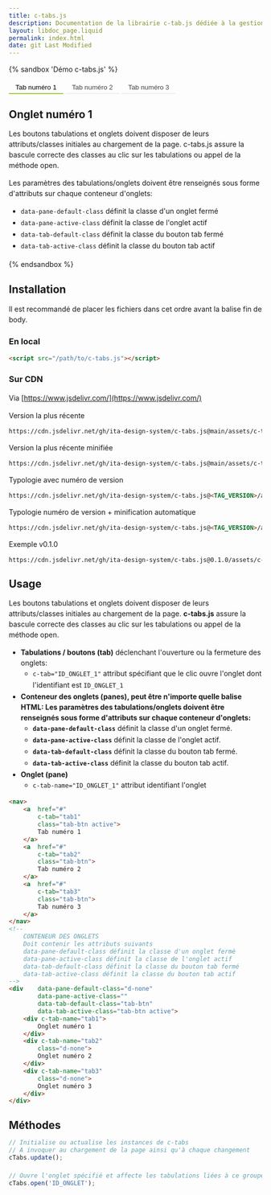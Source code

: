 ```yaml
---
title: c-tabs.js
description: Documentation de la librairie c-tab.js dédiée à la gestion d'onglets et tabulations.
layout: libdoc_page.liquid
permalink: index.html
date: git Last Modified
---
```

{% sandbox 'Démo c-tabs.js' %}
<nav>
    <button type="button"
        c-tab="tab1"
        class="tab-btn active">
        Tab numéro 1
    </button>
    <button type="button"
        c-tab="tab2"
        class="tab-btn">
        Tab numéro 2
    </button>
    <button type="button"
        c-tab="tab3"
        class="tab-btn">
        Tab numéro 3
    </button>
</nav>
<!-- 
    CONTENEUR DES ONGLETS
    Doit contenir les attributs suivants
    data-pane-default-class définit la classe d'un onglet fermé
    data-pane-active-class définit la classe de l'onglet actif
    data-tab-default-class définit la classe du bouton tab fermé
    data-tab-active-class définit la classe du bouton tab actif
-->
<div    data-pane-default-class="d-none"
        data-pane-active-class=""
        data-tab-default-class="tab-btn"
        data-tab-active-class="tab-btn active">
    <div c-tab-name="tab1">
        <h2>Onglet numéro 1</h2>
        <p>Les boutons tabulations et onglets doivent disposer de leurs attributs/classes initiales au chargement de la page. c-tabs.js assure la bascule correcte des classes au clic sur les tabulations ou appel de la méthode open.</p>
        <p>Les paramètres des tabulations/onglets doivent être renseignés sous forme d'attributs sur chaque conteneur d'onglets:</p>
        <ul>
            <li><code>data-pane-default-class</code> définit la classe d'un onglet fermé</li>
            <li><code>data-pane-active-class</code> définit la classe de l'onglet actif</li>
            <li><code>data-tab-default-class</code> définit la classe du bouton tab fermé</li>
            <li><code>data-tab-active-class</code> définit la classe du bouton tab actif</li>
        </ul>
    </div>
    <div c-tab-name="tab2"
        class="d-none">
        <h2>Onglet numéro 2</h2>
        <p>Invidunt sed sea justo lorem diam. Justo elitr labore sit sanctus sea labore dolore, erat voluptua sed tempor accusam takimata.</p>
    </div>
    <div c-tab-name="tab3"
        class="d-none">
        <h2>Onglet numéro 3</h2>
        <p>Magna elitr nonumy sadipscing sadipscing kasd duo nonumy amet, accusam diam et est elitr. Stet ipsum diam diam sit sed..</p>
    </div>
</div>
<script src="/assets/c-tabs.js"></script>
<!-- DEMO UNIQUEMENT -->
<style>
    .d-none {
        display: none;
    }
    .tab-btn {
        background-color: transparent;
        border-top: none;
        border-left: none;
        border-right: none;
        padding: 0.3em 1em;
        border-bottom: 2px solid #EEE;
        border-radius: 0;
        color: #444;
        cursor: pointer;
    }
    .tab-btn.active {
        border-bottom: 2px solid yellowgreen;
        color: #000;
    }
    body {
        font-family: -apple-system, BlinkMacSystemFont, avenir next, avenir, segoe ui, helvetica neue, Cantarell, Ubuntu, roboto, noto, helvetica, arial, sans-serif; 
        padding: 2rem;
        margin: 0;
        line-height: 1.5em;
    }
</style>
{% endsandbox %}

## Installation

Il est recommandé de placer les fichiers dans cet ordre avant la balise fin de body.

### En local

```html
<script src="/path/to/c-tabs.js"></script>
```

### Sur CDN

Via [https://www.jsdelivr.com/](https://www.jsdelivr.com/)

Version la plus récente

```html
https://cdn.jsdelivr.net/gh/ita-design-system/c-tabs.js@main/assets/c-tabs.js
```

Version la plus récente minifiée

```html
https://cdn.jsdelivr.net/gh/ita-design-system/c-tabs.js@main/assets/c-tabs.min.js
```

Typologie avec numéro de version

```html
https://cdn.jsdelivr.net/gh/ita-design-system/c-tabs.js@<TAG_VERSION>/assets/c-tabs.js
```

Typologie numéro de version + minification automatique

```html
https://cdn.jsdelivr.net/gh/ita-design-system/c-tabs.js@<TAG_VERSION>/assets/c-tabs.min.js
```

Exemple v0.1.0

```html
https://cdn.jsdelivr.net/gh/ita-design-system/c-tabs.js@0.1.0/assets/c-tabs.min.js
```

## Usage

Les boutons tabulations et onglets doivent disposer de leurs attributs/classes initiales au chargement de la page. **c-tabs.js** assure la bascule correcte des classes au clic sur les tabulations ou appel de la méthode open.

* **Tabulations / boutons (tab)** déclenchant l'ouverture ou la fermeture des onglets:
    * `c-tab="ID_ONGLET_1"` attribut spécifiant que le clic ouvre l'onglet dont l'identifiant est `ID_ONGLET_1`
* **Conteneur des onglets (panes), peut être n'importe quelle balise HTML: Les paramètres des tabulations/onglets doivent être renseignés sous forme d'attributs sur chaque conteneur d'onglets:**
    * **`data-pane-default-class`** définit la classe d'un onglet fermé.
    * **`data-pane-active-class`** définit la classe de l'onglet actif.
    * **`data-tab-default-class`** définit la classe du bouton tab fermé.
    * **`data-tab-active-class`** définit la classe du bouton tab actif.
* **Onglet (pane)**
    * `c-tab-name="ID_ONGLET_1"` attribut identifiant l'onglet


```html
<nav>
    <a  href="#" 
        c-tab="tab1"
        class="tab-btn active">
        Tab numéro 1
    </a>
    <a  href="#" 
        c-tab="tab2"
        class="tab-btn">
        Tab numéro 2
    </a>
    <a  href="#" 
        c-tab="tab3"
        class="tab-btn">
        Tab numéro 3
    </a>
</nav>
<!-- 
    CONTENEUR DES ONGLETS
    Doit contenir les attributs suivants
    data-pane-default-class définit la classe d'un onglet fermé
    data-pane-active-class définit la classe de l'onglet actif
    data-tab-default-class définit la classe du bouton tab fermé
    data-tab-active-class définit la classe du bouton tab actif
-->
<div    data-pane-default-class="d-none"
        data-pane-active-class=""
        data-tab-default-class="tab-btn"
        data-tab-active-class="tab-btn active">
    <div c-tab-name="tab1">
        Onglet numéro 1
    </div>
    <div c-tab-name="tab2"
        class="d-none">
        Onglet numéro 2
    </div>
    <div c-tab-name="tab3"
        class="d-none">
        Onglet numéro 3
    </div>
</div>
```

## Méthodes

```javascript
// Initialise ou actualise les instances de c-tabs
// A invoquer au chargement de la page ainsi qu'à chaque changement
cTabs.update();

// Ouvre l'onglet spécifié et affecte les tabulations liées à ce groupe d'onglets
cTabs.open('ID_ONGLET');
```
